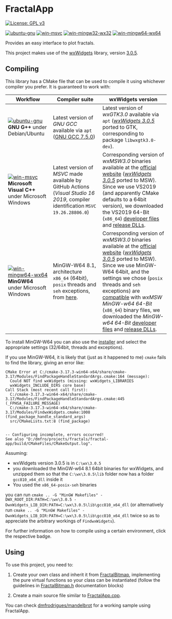 # FractalApp

[![License: GPL v3](https://img.shields.io/badge/License-GPLv3-blue.svg)](https://www.gnu.org/licenses/gpl-3.0)

[![ubuntu-gnu](https://github.com/dmfrodrigues/fractal-app/workflows/ubuntu-gnu/badge.svg)](.github/workflows/ubuntu-gnu)
[![win-msvc](https://github.com/dmfrodrigues/fractal-app/workflows/win-msvc/badge.svg)](.github/workflows/win-msvc)
[![win-mingw32-wx32](https://github.com/dmfrodrigues/fractal-app/workflows/win-mingw32-wx32/badge.svg)](.github/workflows/win-mingw32-wx32)
[![win-mingw64-wx64](https://github.com/dmfrodrigues/fractal-app/workflows/win-mingw64-wx64/badge.svg)](.github/workflows/win-mingw64-wx64)

Provides an easy interface to plot fractals.

This project makes use of the [wxWidgets](https://www.wxwidgets.org/) library, version [3.0.5](https://www.wxwidgets.org/downloads/).

## Compiling

This library has a CMake file that can be used to compile it using whichever compiler you prefer. It is guaranteed to work with:

| Workflow | Compiler suite | wxWidgets version |
|----------|----------------|-------------------|
| [![ubuntu-gnu](https://github.com/dmfrodrigues/fractal-app/workflows/ubuntu-gnu/badge.svg)](.github/workflows/ubuntu-gnu) **GNU G++** under Debian/Ubuntu | Latest version of *GNU GCC* available via `apt` ([GNU GCC 7.5.0](https://gcc.gnu.org/gcc-7/)) | Latest version of *wxGTK3.0* available via `apt` ([*wxWidgets 3.0.5*](https://www.wxwidgets.org/downloads/) ported to GTK, corresponding to package `libwxgtk3.0-dev`). |
| [![win-msvc](https://github.com/dmfrodrigues/fractal-app/workflows/win-msvc/badge.svg)](.github/workflows/win-msvc) **Microsoft Visual C++** under Microsoft Windows | Latest version of *MSVC* made available by GitHub Actions (*Visual Studio 16 2019*, compiler identification `MSVC 19.26.28806.0`) | Corresponding version of *wxMSW3.0* binaries available at the [official website](https://www.wxwidgets.org/) ([*wxWidgets 3.0.5*](https://www.wxwidgets.org/downloads/) ported to MSW). Since we use VS2019 (and apparently CMake defaults to a 64bit version), we downloaded the VS2019 64-Bit (`x86_64`) [developer files](https://github.com/wxWidgets/wxWidgets/releases/download/v3.0.5/wxMSW-3.0.5_vc142_x64_Dev.7z) and [release DLLs](https://github.com/wxWidgets/wxWidgets/releases/download/v3.0.5/wxMSW-3.0.5_vc142_x64_ReleaseDLL.7z). | 
| [![win-mingw64-wx64](https://github.com/dmfrodrigues/fractal-app/workflows/win-mingw64-wx64/badge.svg)](.github/workflows/win-mingw64-wx64) **MinGW64** under Microsoft Windows | MinGW-W64 8.1, architecture `x86_64` (64bit), `posix` threads and `seh` exceptions, from [here](https://sourceforge.net/projects/mingw-w64/files/Toolchains%20targetting%20Win64/Personal%20Builds/mingw-builds/8.1.0/threads-posix/seh/x86_64-8.1.0-release-posix-seh-rt_v6-rev0.7z). | Corresponding version of *wxMSW3.0* binaries available at the [official website](https://www.wxwidgets.org/) ([*wxWidgets 3.0.5*](https://www.wxwidgets.org/downloads/) ported to MSW). Since we use MinGW-W64 64bit, and the settings we chose (`posix` threads and `seh` exceptions) are [compatible](https://github.com/wxWidgets/wxWidgets/releases/tag/v3.0.5/) with *wxMSW MinGW-w64 64-Bit* (`x86_64`) binary files, we downloaded the *MinGW-w64 64-Bit* [developer files](https://github.com/wxWidgets/wxWidgets/releases/download/v3.0.5/wxMSW-3.0.5_gcc810_x64_Dev.7z) and [release DLLs](https://github.com/wxWidgets/wxWidgets/releases/download/v3.0.5/wxMSW-3.0.5_gcc810_x64_ReleaseDLL.7z). |

To install MinGW-W64 you can also use the [installer](https://sourceforge.net/projects/mingw-w64/files/Toolchains%20targetting%20Win32/Personal%20Builds/mingw-builds/installer/mingw-w64-install.exe) and select the appropriate settings (32/64bit, threads and exceptions).

If you use MinGW-W64, it is likely that (just as it happened to me) `cmake` fails to find the library, giving an error like:

```
CMake Error at C:/cmake-3.17.3-win64-x64/share/cmake-3.17/Modules/FindPackageHandleStandardArgs.cmake:164 (message):
  Could NOT find wxWidgets (missing: wxWidgets_LIBRARIES
  wxWidgets_INCLUDE_DIRS core base)
Call Stack (most recent call first):
  C:/cmake-3.17.3-win64-x64/share/cmake-3.17/Modules/FindPackageHandleStandardArgs.cmake:445 (_FPHSA_FAILURE_MESSAGE)
  C:/cmake-3.17.3-win64-x64/share/cmake-3.17/Modules/FindwxWidgets.cmake:1008 (find_package_handle_standard_args)
  src/CMakeLists.txt:8 (find_package)


-- Configuring incomplete, errors occurred!
See also "D:/dmfro/projects/fractals/fractal-app/build/CMakeFiles/CMakeOutput.log".
```

Assuming:
- wxWidgets version 3.0.5 is in `C:\wx\3.0.5`
- you downloaded the MinGW-w64 8.1 64bit binaries for wxWidgets, and unzipped them so that the `C:\wx\3.0.5\lib` folder now has a folder `gcc810_x64_dll` inside it
- You used the `x86_64-posix-seh` binaries

you can run `cmake .. -G "MinGW Makefiles" -DWX_ROOT_DIR:PATH=C:\wx\3.0.5 -DwxWidgets_LIB_DIR:PATH=C:\wx\3.0.5\lib\gcc810_x64_dll` (or alternatively run `cmake .. -G "MinGW Makefiles" -DwxWidgets_LIB_DIR:PATH=C:\wx\3.0.5\lib\gcc810_x64_dll` twice so as to appreciate the arbitrary workings of `FindwxWidgets`).

For further information on how to compile using a certain environment, click the respective badge.

## Using

To use this project, you need to:

1. Create your own class and inherit it from [FractalBitmap](include/FractalBitmap.h), implementing the pure virtual functions so your class can be instantiated (follow the guidelines in [FractalBitmap.h](include/FractalBitmap.h) documentation blocks)

2. Create a main source file similar to [FractalApp.cpp](FractalApp.cpp).

You can check [dmfrodrigues/mandelbrot](https://github.com/dmfrodrigues/mandelbrot) for a working sample using FractalApp.
